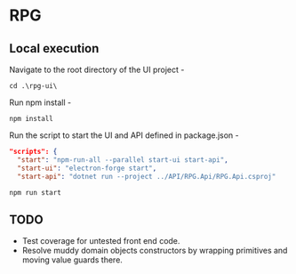 # RPG

## Local execution

Navigate to the root directory of the UI project -

```
cd .\rpg-ui\ 
```
Run npm install - 

```
npm install
```

Run the script to start the UI and API defined in package.json -

```json
"scripts": {
  "start": "npm-run-all --parallel start-ui start-api",
  "start-ui": "electron-forge start",
  "start-api": "dotnet run --project ../API/RPG.Api/RPG.Api.csproj"
```

```
npm run start
```

## TODO
- Test coverage for untested front end code.
- Resolve muddy domain objects constructors by wrapping primitives and moving value guards there.
